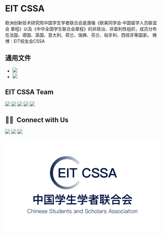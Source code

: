 # EIT CSSA 

欧洲创新技术研究院中国学生学者联合会是遵循《欧美同学会·中国留学人员联谊会 章程》以及《中华全国学生联合会章程》的非政治、非盈利性组织，成员分布在法国、德国、英国、意大利、荷兰、瑞典、芬兰、匈牙利、西班牙等国家。 微博：EIT校友会CSSA

## 通用文件
- <a href="https://drive.google.com/drive/folders/1JHx6ZpgWaVGaVDa5qZtWfpXtfvf-JszW?usp=share_link"><img src="https://img.shields.io/badge/-财务-0ABF53?style=flat&logo="/></a>
- <a href="https://drive.google.com/drive/folders/1rJR6QLBK9XA9AcMnHak703iKLz4AO1Rd?usp=share_link"><img src="https://img.shields.io/badge/-组织和架构-0ABF53?style=flat&logo="/></a>


## EIT CSSA Team

<a href="https://github.com/Zhijie-He/EIT_CSSA/tree/EITCSSA/2020"><img src="https://img.shields.io/badge/-EITCSSA 2020-e2d810?style=flat&logo=Etsy&logoColor=white"/></a>
<a href="https://github.com/Zhijie-He/EIT_CSSA/tree/EITCSSA/2021"><img src="https://img.shields.io/badge/-EITCSSA 2021-d9138a?style=flat&logo=Etsy&logoColor=white"/></a>
<a href="https://github.com/Zhijie-He/EIT_CSSA/tree/EITCSSA/2022"><img src="https://img.shields.io/badge/-EITCSSA 2022-12a4d9?style=flat&logo=Etsy&logoColor=white"/></a>
<a href="https://github.com/Zhijie-He/EIT_CSSA/tree/EITCSSA/2023"><img src="https://img.shields.io/badge/-EITCSSA 2023-322e2f?style=flat&logo=Etsy&logoColor=white"/></a>
<a href="https://github.com/Zhijie-He/EIT_CSSA/tree/EITCSSA/2024"><img src="https://img.shields.io/badge/-EITCSSA 2024-f3ca20?style=flat&logo=Etsy&logoColor=white"/></a>

## 🤝🏻 &nbsp;Connect with Us

<p>
<a href="https://www.linkedin.com/company/eitcssa/"><img src="https://img.shields.io/badge/-EIT CSSA-0077B5?style=flat&logo=Linkedin&logoColor=white"/></a>
<a href="https://weibo.com/u/5150019252"><img src="https://img.shields.io/badge/-EIT%E6%A0%A1%E5%8F%8B%E4%BC%9ACSSA-E6162D?style=flat&logo=SinaWeibo&logoColor=white"/></a>
<img src="https://img.shields.io/badge/-EIT CSSA-09B83E?style=flat&logo=wechat&logoColor=white"/>

</p>

<p style="center"><img src="https://github.com/Zhijie-He/EIT_CSSA/blob/main/images/EIT_CSSA_logo.png?raw=true?raw=true" ></p>
